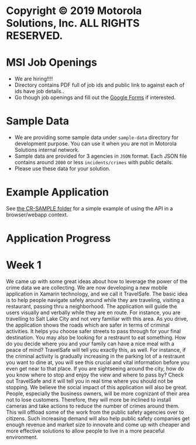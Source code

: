 # Copyright © 2019 Motorola Solutions, Inc. ALL RIGHTS RESERVED.
# MSI Job Openings
- We are hiring!!!! 
- Directory contains PDF full of job ids and public link to against each of ids have job details..
- Go though job openings and fill out the [Google Forms](https://goo.gl/forms/po3EOlbtH7RJndw93) if interested.

# Sample Data
- We are providing some sample data under `sample-data` directory for development purpose. You can use it when you are not in Motorola Solutions internal network.
- Sample data are provided for 3 agencies in `JSON` format. Each JSON file contains around `2000` or less `incidents/crimes` with public details.
- Please use these data for your solution.

# Example Application

See [the CR-SAMPLE folder](CR-SAMPLE/README.md) for a simple example of using the API in a browser/webapp context.

# Application Progress

# Week 1

We came up with some great ideas about how to leverage the power of the crime data we are collecting. We are now developing a new mobile application in Xamarin technology, and we call it TravelSafe. The basic idea is to help people navigate safely around while they are traveling, visiting a restaurant, passing thru a neighborhood. The application will guide the users visually and verbally while they are en route. For instance, you are travelling to Salt Lake City and not very familiar with this area. As you drive, the application shows the roads which are safer in terms of criminal activities. It helps you choose safer streets to pass through for your final destination. You may also be looking for a restraunt to eat something. How do you decide where you and your family can have a nice meal with a peace of mind? TravelSafe will tell you exactly this, as well. For instance, if the criminal activity is gradually increasing in the parking lot of a restraunt you want to dine at, you will see this crucial and vital information before you even get near to that place. If you are sightseeing around the city, how do you know where to stop and enjoy the view and where to pass by? Check out TravelSafe and it will tell you in real time where you should not be stopping. We believe the social impact of this application will also be great. People, especially the business owners, will be more cognizant of their area not to lose customers. Therefore, they will more be inclined to install cameras and take actions to reduce the number of crimes around them. This will offload some of the work from the public safety agencies over to citizens. Such increasing demand will also help public safety companies get enough revenue and market size to innovate and come up with cheaper and more effective solutions to allow people to live in a more peaceful environment.
